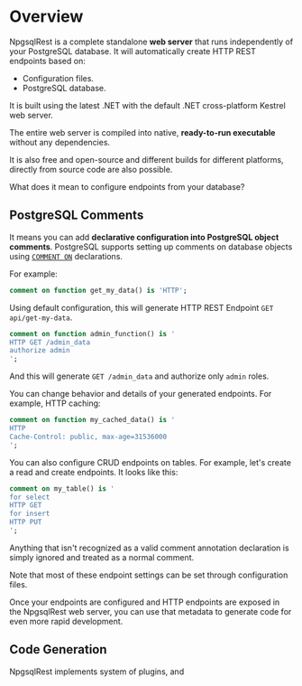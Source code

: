 # Overview

NpgsqlRest is a complete standalone **web server** that runs independently of your PostgreSQL database. It will automatically create HTTP REST endpoints based on:

- Configuration files.
- PostgreSQL database.

It is built using the latest .NET with the default .NET cross-platform Kestrel web server. 

The entire web server is compiled into native, **ready-to-run executable** without any dependencies. 

It is also free and open-source and different builds for different platforms, directly from source code are also possible.

What does it mean to configure endpoints from your database?

## PostgreSQL Comments

It means you can add **declarative configuration into PostgreSQL object comments**. PostgreSQL supports setting up comments on database objects using [`COMMENT ON`](https://www.postgresql.org/docs/current/sql-comment.html) declarations.

For example:

```sql
comment on function get_my_data() is 'HTTP';
```

Using default configuration, this will generate HTTP REST Endpoint `GET api/get-my-data`.

```sql
comment on function admin_function() is '
HTTP GET /admin_data
authorize admin
';
```

And this will generate `GET /admin_data` and authorize only `admin` roles.

You can change behavior and details of your generated endpoints. For example, HTTP caching:

```sql
comment on function my_cached_data() is '
HTTP
Cache-Control: public, max-age=31536000
';
```

You can also configure CRUD endpoints on tables. For example, let's create a read and create endpoints. It looks like this:

```sql
comment on my_table() is '
for select
HTTP GET
for insert
HTTP PUT
';
```

Anything that isn't recognized as a valid comment annotation declaration is simply ignored and treated as a normal comment.

Note that most of these endpoint settings can be set through configuration files.

Once your endpoints are configured and HTTP endpoints are exposed in the NpgsqlRest web server, you can use that metadata to generate code for even more rapid development.

## Code Generation

NpgsqlRest implements system of plugins, and

